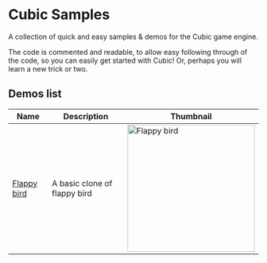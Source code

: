 # Cubic Samples
A collection of quick and easy samples & demos for the Cubic game engine.

The code is commented and readable, to allow easy following through of the code, so you can easily get started with Cubic! Or, perhaps you will learn a new trick or two.

## Demos list
| Name                        | Description | Thumbnail                                                                        |
|-----------------------------| ----------- |----------------------------------------------------------------------------------|
| [Flappy bird](./FlappyBird) | A basic clone of flappy bird | <img alt="Flappy bird" height="256" src="https://i.rollbot.net/flappybird.png"/> |